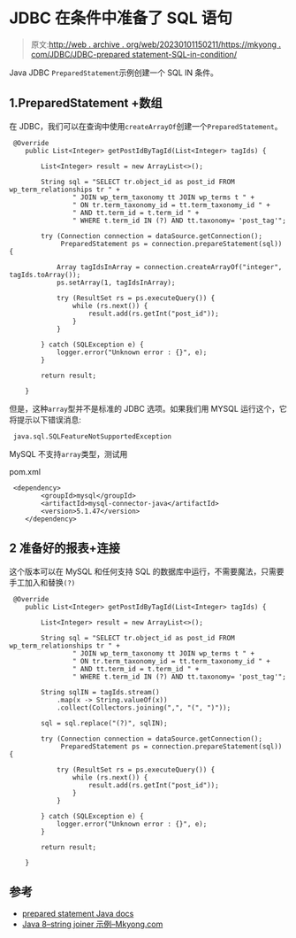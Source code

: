 # JDBC 在条件中准备了 SQL 语句

> 原文:[http://web . archive . org/web/20230101150211/https://mkyong . com/JDBC/JDBC-prepared statement-SQL-in-condition/](http://web.archive.org/web/20230101150211/https://mkyong.com/jdbc/jdbc-preparedstatement-sql-in-condition/)

Java JDBC `PreparedStatement`示例创建一个 SQL IN 条件。

## 1.PreparedStatement +数组

在 JDBC，我们可以在查询中使用`createArrayOf`创建一个`PreparedStatement`。

```
 @Override
    public List<Integer> getPostIdByTagId(List<Integer> tagIds) {

        List<Integer> result = new ArrayList<>();

        String sql = "SELECT tr.object_id as post_id FROM wp_term_relationships tr " +
                " JOIN wp_term_taxonomy tt JOIN wp_terms t " +
                " ON tr.term_taxonomy_id = tt.term_taxonomy_id " +
                " AND tt.term_id = t.term_id " +
                " WHERE t.term_id IN (?) AND tt.taxonomy= 'post_tag'";

        try (Connection connection = dataSource.getConnection();
             PreparedStatement ps = connection.prepareStatement(sql)) {

            Array tagIdsInArray = connection.createArrayOf("integer", tagIds.toArray());
            ps.setArray(1, tagIdsInArray);

            try (ResultSet rs = ps.executeQuery()) {
                while (rs.next()) {
                    result.add(rs.getInt("post_id"));
                }
            }

        } catch (SQLException e) {
            logger.error("Unknown error : {}", e);
        }

        return result;

    } 
```

但是，这种`array`型并不是标准的 JDBC 选项。如果我们用 MYSQL 运行这个，它将提示以下错误消息:

```
 java.sql.SQLFeatureNotSupportedException 
```

MySQL 不支持`array`类型，测试用

pom.xml

```
 <dependency>
		<groupId>mysql</groupId>
		<artifactId>mysql-connector-java</artifactId>
		<version>5.1.47</version>
	</dependency> 
```

## 2 准备好的报表+连接

这个版本可以在 MySQL 和任何支持 SQL 的数据库中运行，不需要魔法，只需要手工加入和替换`(?)`

```
 @Override
    public List<Integer> getPostIdByTagId(List<Integer> tagIds) {

        List<Integer> result = new ArrayList<>();

        String sql = "SELECT tr.object_id as post_id FROM wp_term_relationships tr " +
                " JOIN wp_term_taxonomy tt JOIN wp_terms t " +
                " ON tr.term_taxonomy_id = tt.term_taxonomy_id " +
                " AND tt.term_id = t.term_id " +
                " WHERE t.term_id IN (?) AND tt.taxonomy= 'post_tag'";

        String sqlIN = tagIds.stream()
			.map(x -> String.valueOf(x))
			.collect(Collectors.joining(",", "(", ")"));

        sql = sql.replace("(?)", sqlIN);

        try (Connection connection = dataSource.getConnection();
             PreparedStatement ps = connection.prepareStatement(sql)) {

            try (ResultSet rs = ps.executeQuery()) {
                while (rs.next()) {
                    result.add(rs.getInt("post_id"));
                }
            }

        } catch (SQLException e) {
            logger.error("Unknown error : {}", e);
        }

        return result;

    } 
```

## 参考

*   [prepared statement Java docs](http://web.archive.org/web/20230101144831/https://docs.oracle.com/javase/8/docs/api/java/sql/PreparedStatement.html)
*   [Java 8–string joiner 示例–Mkyong.com](/web/20230101144831/https://mkyong.com/java8/java-8-stringjoiner-example/)

<input type="hidden" id="mkyong-current-postId" value="14980">